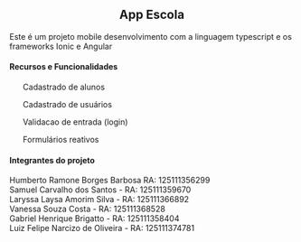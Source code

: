 <h2 align="center"> 
  App Escola
</h2>
<p>Este é um projeto mobile desenvolvimento com a linguagem typescript e os frameworks Ionic e Angular</p>

<div>
  <h4>Recursos e Funcionalidades</h4>
  <ul>Cadastrado de alunos</ul>
  <ul>Cadastrado de usuários</ul>
  <ul>Validacao de entrada (login)</ul>
  <ul>Formulários reativos</ul>
  
  <h4>Integrantes do projeto</h4>
  <p>
    Humberto Ramone Borges Barbosa RA: 125111356299</br>
    Samuel Carvalho dos Santos - RA: 125111359670 </br>
    Laryssa Laysa Amorim Silva - RA: 125111366892 </br>
    Vanessa Souza Costa - RA: 125111368528</br>
    Gabriel Henrique Brigatto - RA: 125111358404 </br>
    Luiz Felipe Narcizo de Oliveira - RA: 125111374781</br>
  </p>
 </div>
